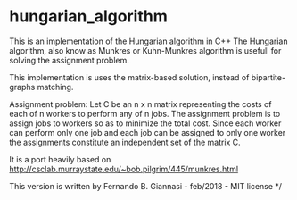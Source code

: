 # hungarian_algorithm
This is an implementation of the Hungarian algorithm in C++
The Hungarian algorithm, also know as Munkres or Kuhn-Munkres
algorithm is usefull for solving the assignment problem.

This implementation is uses the matrix-based solution, instead
of bipartite-graphs matching.
 
Assignment problem: Let C be an n x n matrix 
representing the costs of each of n workers to perform any of n jobs.
The assignment problem is to assign jobs to workers so as to 
minimize the total cost. Since each worker can perform only one job and 
each job can be assigned to only one worker the assignments constitute 
an independent set of the matrix C.
 
It is a port heavily based on http://csclab.murraystate.edu/~bob.pilgrim/445/munkres.html
 
This version is written by Fernando B. Giannasi - feb/2018 - MIT license */
